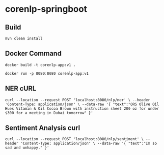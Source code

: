 # corenlp-springboot

## Build
`
mvn clean install
`

## Docker Command
`
docker build -t corenlp-app:v1 .
`

`
docker run -p 8080:8080 corenlp-app:v1
`

## NER cURL
`
curl --location --request POST 'localhost:8080/nlp/ner' \
--header 'Content-Type: application/json' \
--data-raw '{
	"text":"ORS Olive Oil Hues Vitamin & Oil Cocoa Brown with instruction sheet 200 oz for under $300 for a meeting in Dubai tomorrow"
}'
`

## Sentiment Analysis curl
`
curl --location --request POST 'localhost:8080/nlp/sentiment' \
--header 'Content-Type: application/json' \
--data-raw '{
	"text":"Im so sad and unhappy."
}'
`